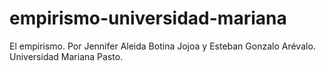 # empirismo-universidad-mariana
El empirismo. Por Jennifer Aleida Botina Jojoa y Esteban Gonzalo Arévalo. Universidad Mariana Pasto.
